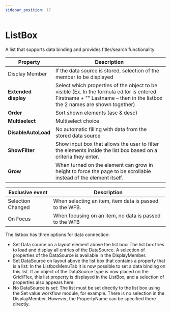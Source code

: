 ```yaml
---
sidebar_position: 17
---
```

# ListBox

A list that supports data binding and provides fitler/search functionality

| **Property** | **Description** |
| --- | --- |
| Display Member | If the data source is stored, selection of the member to be displayed |
| **Extended display** | Select which properties of the object to be visible (Ex. In the formula editor is entered Firstname + "" Lastname – then in the listbox the 2 names are shown together) |
| **Order** | Sort shown elements (asc & desc) |
| **Multiselect** | Multiselect choice |
| **DisableAutoLoad** | No automatic filling with data from the stored data source |
| **ShowFilter** | Show input box that allows the user to filter the elements inside the list box based on a criteria they enter. |
| **Grow** | When turned on the element can grow in height to force the page to be scrollable instead of the element itself. |

| Exclusive event | Description |
| --- | --- |
| Selection Changed | When selecting an item, item data is passed to the WFB. |
| On Focus | When focusing on an item, no data is passed to the WFB |

The listbox has three options for data connection:

- Set Data source on a layout element above the list box: The list box tries to load and display all entries of the DataSource. A selection of properties of the DataSource is available in the DisplayMember.
- Set DataSource on layout above the list box that contains a property that is a list: In the ListboxMenuTab it is now possible to set a data binding on this list. If an object of the DataSource type is now placed on the Grid/Flex, this list property is displayed in the ListBox, and a selection of properties also appears here.
- No DataSource is set: The list must be set directly to the list box using the Set value workflow module, for example. There is no selection in the DisplayMember. However, the PropertyName can be specified there directly.
